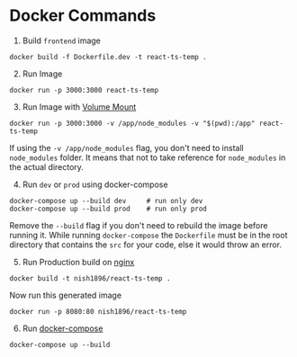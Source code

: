 # Docker Commands

1. Build `frontend` image

```
docker build -f Dockerfile.dev -t react-ts-temp .
```

2. Run Image

```
docker run -p 3000:3000 react-ts-temp
```

3. Run Image with [Volume Mount](https://docs.docker.com/get-started/06_bind_mounts/)

```
docker run -p 3000:3000 -v /app/node_modules -v "$(pwd):/app" react-ts-temp
```

If using the `-v /app/node_modules` flag, you don't need to install `node_modules` folder. It means that not to take reference for `node_modules` in the actual directory.

4. Run `dev` or `prod` using docker-compose

```
docker-compose up --build dev     # run only dev   
docker-compose up --build prod    # run only prod
```

Remove the `--build` flag if you don't need to rebuild the image before running it. While running `docker-compose` the `Dockerfile` must be in the root directory that contains the `src` for your code, else it would throw an error.

5. Run Production build on [nginx](https://hub.docker.com/_/nginx)

```
docker build -t nish1896/react-ts-temp .
```

Now run this generated image

```
docker run -p 8080:80 nish1896/react-ts-temp
```

6. Run [docker-compose](https://docs.docker.com/compose/compose-file/)

```
docker-compose up --build
```

